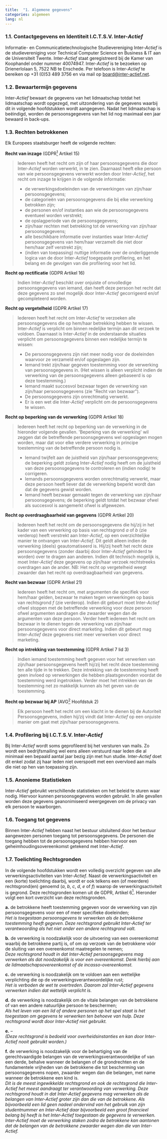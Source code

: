 ```yaml
---
title:  "1. Algemene gegevens"
categories: algemeen
lang: nl
---
```

### 1.1. Contactgegevens en Identiteit I.C.T.S.V. Inter-*Actief*
Informatie- en Communicatietechnologische Studievereniging Inter-*Actief* is de studievereniging voor Technical Computer Science en Business & IT aan de Universiteit Twente. Inter-*Actief* staat geregistreerd bij de Kamer van Koophandel onder nummer 40074947. Inter-*Actief* is te bezoeken op Drienerlolaan 5, 7522 NB te Enschede. Per telefoon is Inter-*Actief* te bereiken op +31 (0)53 489 3756 en via mail op board@inter-actief.net.

### 1.2. Bewaartermijn gegevens
Inter-*Actief* bewaart de gegevens van het lidmaatschap totdat het  lidmaatschap wordt opgezegd, met uitzondering van de gegevens waarbij dit in volgende hoofdstukken wordt aangegeven. Nadat het lidmaatschap is beëindigd, worden de persoonsgegevens van het lid nog maximaal een jaar bewaard in back-ups.

### 1.3. Rechten betrokkenen
Elk Europees staatsburger heeft de volgende rechten:

**Recht van inzage** (GDPR[<sup>1</sup>](#referenties) Artikel 15)
> Iedereen heeft het recht om zijn of haar persoonsgegevens die door Inter-*Actief* worden verwerkt, in te zien. Daarnaast heeft elke persoon van wie persoonsgegevens verwerkt worden door Inter-*Actief*, het recht om inzage te krijgen in de volgende informatie:
> - de verwerkingsdoeleinden van de verwerkingen van zijn/haar persoonsgegevens;
> - de categorieën van persoonsgegevens die bij elke verwerking betrokken zijn;
> - de personen en/of instanties aan wie de persoonsgegevens eventueel worden verstrekt;
> - de opslagperiode van de persoonsgegevens;
> - zijn/haar rechten met betrekking tot de verwerking van zijn/haar persoonsgegevens;
> - alle beschikbare informatie over instanties waar Inter-*Actief* persoonsgegevens van hem/haar verzamelt die niet door hem/haar zelf verstrekt zijn;
> - (indien van toepassing) nuttige informatie over de onderliggende logica van de door Inter-*Actief* toegepaste profilering, en het belang en de gevolgen van die profilering voor het lid.

**Recht op rectificatie** (GDPR Artikel 16)
> Indien Inter-*Actief* beschikt over onjuiste of onvolledige persoonsgegevens van iemand, dan heeft deze persoon het recht dat deze gegevens zo snel mogelijk door Inter-*Actief* gecorrigeerd en/of gecompleteerd worden.

**Recht op vergetelheid** (GDPR Artikel 17)
> Iedereen heeft het recht om Inter-*Actief* te verzoeken alle persoonsgegevens die op hem/haar betrekking hebben te wissen. Inter-*Actief* is verplicht om binnen redelijke termijn aan dit verzoek te voldoen. Daarnaast is Inter-*Actief* in de onderstaande situaties verplicht om persoonsgegevens binnen een redelijke termijn te wissen:
> - De persoonsgegevens zijn niet meer nodig voor de doeleinden waarvoor ze verzameld en/of opgeslagen zijn.
> - Iemand trekt zijn/haar gegeven toestemming voor de verwerking van persoonsgegevens in. (Het wissen is alleen verplicht indien de verwerking van de persoonsgegevens alleen gebaseerd is op deze toestemming.)
> - Iemand maakt succesvol bezwaar tegen de verwerking van zijn/haar persoonsgegevens (zie "Recht van bezwaar").
> - De persoonsgegevens zijn onrechtmatig verwerkt.
> - Er is een wet die Inter-*Actief* verplicht om de persoonsgegevens te wissen.

**Recht op beperking van de verwerking** (GDPR Artikel 18)
> Iedereen heeft het recht op beperking van de verwerking in de hieronder volgende gevallen. 'Beperking van de verwerking' wil zeggen dat de betreffende persoonsgegevens wel opgeslagen mogen worden, maar dat voor elke verdere verwerking in principe toestemming van de betreffende persoon nodig is.
> - Iemand twijfelt aan de juistheid van zijn/haar persoonsgegevens; de beperking geldt zolang Inter-*Actief* nodig heeft om de juistheid van deze persoonsgegevens te controleren en (indien nodig) te corrigeren.
> - Iemands persoonsgegevens worden onrechtmatig verwerkt, maar deze persoon heeft liever dat de verwerking beperkt wordt dan dat de gegevens gewist worden.
> - Iemand heeft bezwaar gemaakt tegen de verwerking van zijn/haar persoonsgegevens; de beperking geldt totdat het bezwaar ofwel als succesvol is aangemerkt ofwel is afgewezen.

**Recht op overdraagbaarheid van gegevens** (GDPR Artikel 20)
> Iedereen heeft het recht om de persoonsgegevens die hij/zij in het kader van een verwerking op basis van rechtsgrond *a* of *b* (zie verderop) heeft verstrekt aan Inter-*Actief*, op een overzichtelijke manier te ontvangen van Inter-*Actief*. Dit geldt alleen indien de verwerking (deels) geautomatiseerd is. Hij/zij heeft het recht deze persoonsgegevens (zonder daarbij door Inter-*Actief* gehinderd te worden) over te dragen aan anderen. Indien dit technisch mogelijk is, moet Inter-*Actief* deze gegevens op zijn/haar verzoek rechtstreeks overdragen aan de ander.
> NB: Het recht op vergetelheid weegt zwaarder dan het recht op overdraagbaarheid van gegevens.

**Recht van bezwaar** (GDPR Artikel 21)
> Iedereen heeft het recht om, met argumenten die specifiek voor hem/haar gelden, bezwaar te maken tegen verwerkingen op basis van rechtsgrond *f* (zie verderop). Indien dit gebeurt moet Inter-*Actief* ofwel stoppen met de betreffende verwerking voor deze persoon ofwel argumenten aandragen die zwaarder wegen dan de argumenten van deze persoon.
> Verder heeft iedereen het recht om bezwaar in te dienen tegen de verwerking van zijn/haar persoonsgegevens voor direct marketing. Indien dit gebeurt mag Inter-*Actief* deze gegevens niet meer verwerken voor direct marketing.

**Recht op intrekking van toestemming** (GDPR Artikel 7 lid 3)
> Indien iemand toestemming heeft gegeven voor het verwerken van zijn/haar persoonsgegevens heeft hij/zij het recht deze toestemming ten alle tijde in te trekken. Deze intrekking van de toestemming heeft geen invloed op verwerkingen die hebben plaatsgevonden voordat de toestemming werd ingetrokken. Verder moet het intrekken van de toestemming net zo makkelijk kunnen als het geven van de toestemming.

**Recht op bezwaar bij AP** (AVG[<sup>2</sup>](#referenties) Hoofdstuk 2)
> Elk persoon heeft het recht om een klacht in te dienen bij de Autoriteit Persoonsgegevens, indien hij/zij vindt dat Inter-*Actief* op een onjuiste manier om gaat met zijn/haar persoonsgegevens.

### 1.4. Profilering bij I.C.T.S.V. Inter-*Actief*
Bij Inter-*Actief* wordt soms geprofileerd bij het versturen van mails. Zo wordt een bedrijfsmailing wel eens alleen verstuurd naar leden die al minimaal een bepaald aantal jaar bezig zijn met hun studie. Inter-*Actief* doet dit enkel zodat zij haar leden niet overspoelt met een overvloed aan mails die niet op hen van toepassing zijn.

### 1.5. Anonieme Statistieken
Inter-*Actief* gebruikt verschillende statistieken om het beleid te sturen waar nodig. Hiervoor kunnen persoonsgegevens worden gebruikt. In alle gevallen worden deze gegevens geanonimiseerd weergegeven om de privacy van elk persoon te waarborgen.

### 1.6. Toegang tot gegevens
Binnen Inter-*Actief* hebben naast het bestuur uitsluitend door het bestuur aangewezen personen toegang tot persoonsgegevens. De personen die toegang hebben tot de persoonsgegevens hebben hiervoor een geheimhoudingsovereenkomst getekend met Inter-*Actief*.

### 1.7. Toelichting Rechtsgronden
In de volgende hoofdstukken wordt een volledig overzicht gegeven van alle verwerkingsactiviteiten van Inter-*Actief*. Naast de verwerkingsactiviteit en een (korte) toelichting daarbij, wordt er ook telkens een (of meerdere) rechtsgrond(en) genoemd (*a*, *b*, *c*, *d*, *e* of *f*) waarop de verwerkingsactiviteit is gegrond. Deze rechtsgronden komen uit de GDPR, Artikel 6[<sup>1</sup>](#referenties). Hieronder volgt een kort overzicht van deze rechtsgronden.

**a.** de betrokkene heeft toestemming gegeven voor de verwerking van zijn persoonsgegevens voor een of meer specifieke doeleinden;  
*Het is toegestaan persoonsgevens te verwerken als de betrokkene toestemming heeft gegeven. Deze rechtsgrond gebruikt Inter-Actief ter verantwoording als het niet onder een andere rechtsgrond valt.*

**b.** de verwerking is noodzakelijk voor de uitvoering van een overeenkomst waarbij de betrokkene partij is, of om op verzoek van de betrokkene vóór de sluiting van een overeenkomst maatregelen te nemen;  
*Deze rechtsgrond houdt in dat Inter-Actief persoonsgegevens mag verwerken als dat noodzakelijk is voor een overeenkomst. Denk hierbij aan de lidmaatschapsovereenkomst of de incasso-overeenkomst.*

**c.** de verwerking is noodzakelijk om te voldoen aan een wettelijke verplichting die op de verwerkingsverantwoordelijke rust;  
*Het is verboden de wet te overtreden. Daarom zal Inter-Actief gegevens verwerken indien dat wettelijk verplicht is.*

**d.** de verwerking is noodzakelijk om de vitale belangen van de betrokkene of van een andere natuurlijke persoon te beschermen;  
*Als het leven van een lid of andere personen op het spel staat is het toegestaan om gegevens te verwerken ten behoeve van hulp. Deze rechtsgrond wordt door Inter-Actief niet gebruikt.*

**e.** –  
*(Deze rechtsgrond is bedoeld voor overheidsinstanties en kan door Inter-Actief nooit gebruikt worden.)*

**f.** de verwerking is noodzakelijk voor de behartiging van de gerechtvaardigde belangen van de verwerkingsverantwoordelijke of van een derde, behalve wanneer de belangen of de grondrechten en de fundamentele vrijheden van de betrokkene die tot bescherming van persoonsgegevens nopen, zwaarder wegen dan die belangen, met name wanneer de betrokkene een kind is.  
*Dit is de meest ingewikkelde rechtsgrond en ook de rechtsgrond die Inter-Actief het meest aandraagt ter verantwoording van verwerking. Deze rechtsgrond houdt in dat Inter-Actief gegevens mag verwerken als de belangen van Inter-Actief groter zijn dan die van de betrokkene. Als bijvoorbeeld een lid geen nadeel ondervind van het gebruik van zijn studentnummer en Inter-Actief daar bijvoorbeeld een groot financieel belang bij heeft is het Inter-Actief toegestaan de gegevens te verwerken. Inter-Actief moet de verwerking staken zodra de betrokkene kan aantonen dat de belangen van de betrokkene zwaarder wegen dan die van Inter-Actief.*
